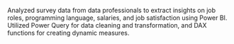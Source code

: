 Analyzed survey data from data professionals to extract insights on  job roles, programming language, salaries, and job satisfaction using Power BI. 
Utilized Power Query for data cleaning and transformation, and DAX functions for creating dynamic measures.
